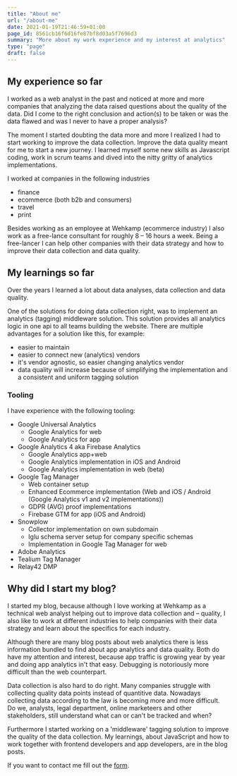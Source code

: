 ```yaml
---
title: "About me"
url: "/about-me"
date: 2021-01-19T21:46:59+01:00
page_id: 8561cb16f6d16fe87bf8d03a5f7696d3
summary: "More about my work experience and my interest at analytics"
type: "page"
draft: false
---
```


## My experience so far
I worked as a web analyst in the past and noticed at more and more companies that analyzing the data raised questions about the quality of the data. Did I come to the right conclusion and action(s) to be taken or was the data flawed and was I never to have a proper analysis?

The moment I started doubting the data more and more I realized I had to start working to improve the data collection. Improve the data quality meant for me to start a new journey. I learned myself some new skills as Javascript coding, work in scrum teams and dived into the nitty gritty of analytics implementations.

I worked at companies in the following industries

* finance
* ecommerce (both b2b and consumers)
* travel
* print

Besides working as an employee at Wehkamp (ecommerce industry) I also work as a free-lance consultant for roughly 8 – 16 hours a week. Being a free-lancer I can help other companies with their data strategy and how to improve their data collection and data quality.

## My learnings so far
Over the years I learned a lot about data analyses, data collection and data quality.

One of the solutions for doing data collection right, was to implement an analytics (tagging) middleware solution. This solution provides all analytics  logic in one api to all teams building the website. There are multiple advantages for a solution like this, for example:
- easier to maintain
- easier to connect new (analytics) vendors
- it's vendor agnostic, so easier changing analytics vendor
- data quality will increase because of simplifying the implementation and a consistent and uniform tagging solution

### Tooling
I have experience with the following tooling:

- Google Universal Analytics
    - Google Analytics for web
    - Google Analytics for app
- Google Analytics 4 aka Firebase Analytics
    - Google Analytics app+web
    - Google Analytics implementation in iOS and Android
    - Google Analytics implementation in web (beta)
- Google Tag Manager
    - Web container setup
    - Enhanced Ecommerce implementation (Web and iOS / Android (Google Analytics v1 and v2 implementations))
    - GDPR (AVG) proof implementations
    - Firebase GTM for app (iOS and Android)
- Snowplow
    - Collector implementation on own subdomain
    - Iglu schema server setup for company specific schemas
    - Implementation in Google Tag Manager for web
- Adobe Analytics
- Tealium Tag Manager
- Relay42 DMP

## Why did I start my blog?
I started my blog, because although I love working at Wehkamp as a technical web analyst helping out to improve data collection and – quality, I also like to work at different industries to help companies with their data strategy and learn about the specifics for each industry.

Although there are many blog posts about web analytics there is less information bundled to find about app analytics and data quality. Both do have my attention and interest, because app traffic is growing year by year and doing app analytics in't that easy. Debugging is notoriously more difficult than the web counterpart.

Data collection is also hard to do right. Many companies struggle with collecting quality data points instead of quantitive data. Nowadays collecting data according to the law is becoming more and more difficult. Do we, analysts, legal department, online marketeers and other stakeholders, still understand what can or can't be tracked and when?

Furthermore I started working on a 'middleware' tagging solution to improve the quality of the data collection. My learnings, about JavaScript and how to work together with frontend developers and app developers, are in the blog posts.

If you want to contact me fill out the [form](/contact "Contact Form").
